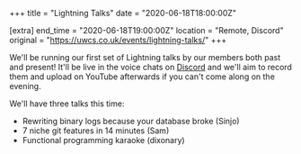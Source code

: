 +++
title = "Lightning Talks"
date = "2020-06-18T18:00:00Z"

[extra]
end_time = "2020-06-18T19:00:00Z"
location = "Remote, Discord"
original = "https://uwcs.co.uk/events/lightning-talks/"
+++

We'll be running our first set of Lightning talks by our members both past and present\! It'll be live in the voice chats on [Discord](http://discord.gg/uwcs) and we'll aim to record them and upload on YouTube afterwards if you can't come along on the evening.

We'll have three talks this time:

  - Rewriting binary logs because your database broke (Sinjo)
  - 7 niche git features in 14 minutes (Sam)
  - Functional programming karaoke (dixonary)

